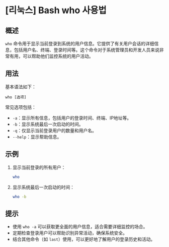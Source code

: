 # [리눅스] Bash who 사용법

## 概述
`who` 命令用于显示当前登录到系统的用户信息。它提供了有关用户会话的详细信息，包括用户名、终端、登录时间等。这个命令对于系统管理员和开发人员来说非常有用，可以帮助他们监控系统的用户活动。

## 用法
基本语法如下：
```
who [选项]
```

常见选项包括：
- `-a`：显示所有信息，包括用户的登录时间、终端、IP地址等。
- `-b`：显示系统最后一次启动的时间。
- `-q`：仅显示当前登录用户的数量和用户名。
- `--help`：显示帮助信息。

## 示例
1. 显示当前登录的所有用户：
   ```bash
   who
   ```

2. 显示系统最后一次启动的时间：
   ```bash
   who -b
   ```

## 提示
- 使用 `who -a` 可以获取更全面的用户信息，适合需要详细监控的场合。
- 定期检查登录用户可以帮助识别异常活动，确保系统安全。
- 结合其他命令（如 `last`）使用，可以更好地了解用户的登录历史和活动。